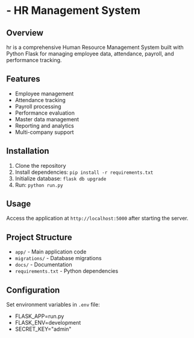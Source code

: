 # - HR Management System

## Overview
hr is a comprehensive Human Resource Management System built with Python Flask for managing employee data, attendance, payroll, and performance tracking.

## Features
- Employee management
- Attendance tracking
- Payroll processing
- Performance evaluation
- Master data management
- Reporting and analytics
- Multi-company support

## Installation

1. Clone the repository
2. Install dependencies: `pip install -r requirements.txt`
3. Initialize database: `flask db upgrade`
4. Run: `python run.py`

## Usage
Access the application at `http://localhost:5000` after starting the server.

## Project Structure
- `app/` - Main application code
- `migrations/` - Database migrations
- `docs/` - Documentation
- `requirements.txt` - Python dependencies

## Configuration
Set environment variables in `.env` file:
- FLASK_APP=run.py
- FLASK_ENV=development
- SECRET_KEY="admin"

